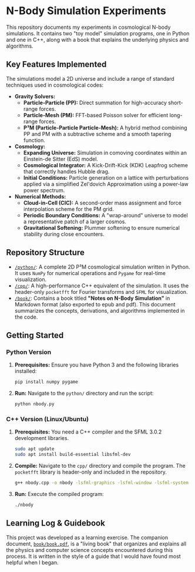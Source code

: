 # N-Body Simulation Experiments

This repository documents my experiments in cosmological N-body simulations. It contains two "toy model" simulation programs, one in Python and one in C++, along with a book that explains the underlying physics and algorithms.



## Key Features Implemented

The simulations model a 2D universe and include a range of standard techniques used in cosmological codes:

* **Gravity Solvers:**
    * **Particle-Particle (PP):** Direct summation for high-accuracy short-range forces.
    * **Particle-Mesh (PM):** FFT-based Poisson solver for efficient long-range forces.
    * **P³M (Particle-Particle Particle-Mesh):** A hybrid method combining PP and PM with a subtractive scheme and a smooth tapering function.
* **Cosmology:**
    * **Expanding Universe:** Simulation in comoving coordinates within an Einstein-de Sitter (EdS) model.
    * **Cosmological Integrator:** A Kick-Drift-Kick (KDK) Leapfrog scheme that correctly handles Hubble drag.
    * **Initial Conditions:** Particle generation on a lattice with perturbations applied via a simplified Zel'dovich Approximation using a power-law power spectrum.
* **Numerical Methods:**
    * **Cloud-in-Cell (CIC):** A second-order mass assignment and force interpolation scheme for the PM grid.
    * **Periodic Boundary Conditions:** A "wrap-around" universe to model a representative patch of a larger cosmos.
    * **Gravitational Softening:** Plummer softening to ensure numerical stability during close encounters.

## Repository Structure

* [`/python/`](python/): A complete 2D P³M cosmological simulation written in Python. It uses `NumPy` for numerical operations and `Pygame` for real-time visualization.
* [`/cpp/`](cpp/): A high-performance C++ equivalent of the simulation. It uses the header-only `pocketfft` for Fourier transforms and `SFML` for visualization.
* [`/book/`](book/): Contains a book titled **"Notes on N-Body Simulation"** in Markdown format (also exported to epub and pdf). This document summarizes the concepts, derivations, and algorithms implemented in the code.

## Getting Started

### Python Version

1.  **Prerequisites:** Ensure you have Python 3 and the following libraries installed:
    ```bash
    pip install numpy pygame
    ```
2.  **Run:** Navigate to the `python/` directory and run the script:
    ```bash
    python nbody.py
    ```

### C++ Version (Linux/Ubuntu)

1.  **Prerequisites:** You need a C++ compiler and the SFML 3.0.2 development libraries.
    ```bash
    sudo apt update
    sudo apt install build-essential libsfml-dev
    ```
2.  **Compile:** Navigate to the `cpp/` directory and compile the program. The `pocketfft` library is header-only and included in the repository.
    ```bash
    g++ nbody.cpp -o nbody -lsfml-graphics -lsfml-window -lsfml-system
    ```
3.  **Run:** Execute the compiled program:
    ```bash
    ./nbody
    ```

## Learning Log & Guidebook

This project was developed as a learning exercise. The companion document, [`book/book.pdf`](book/book.pdf), is a "living book" that organizes and explains all the physics and computer science concepts encountered during this process. It is written in the style of a guide that I would have found most helpful when I began.
